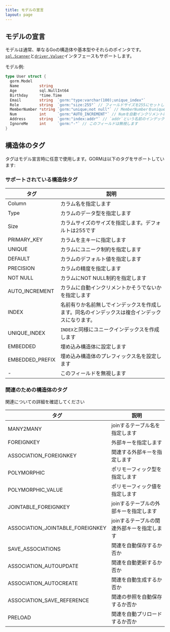 ```yaml
---
title: モデルの宣言
layout: page
---
```

## モデルの宣言

モデルは通常、単なるGoの構造体や基本型やそれらのポインタです。 [`sql.Scanner`](https://golang.org/pkg/database/sql/#Scanner)と[`driver.Valuer`](https://golang.org/pkg/database/sql/driver/#Valuer)インタフェースもサポートします。

モデル例:

```go
type User struct {
  gorm.Model
  Name         string
  Age          sql.NullInt64
  Birthday     *time.Time
  Email        string  `gorm:"type:varchar(100);unique_index"`
  Role         string  `gorm:"size:255"` // フィールドサイズを255にセットします
  MemberNumber *string `gorm:"unique;not null"` // MemberNumberをuniqueかつnot nullにセットします
  Num          int     `gorm:"AUTO_INCREMENT"` // Numを自動インクリメントにセットします
  Address      string  `gorm:"index:addr"` // `addr`という名前のインデックスを作ります
  IgnoreMe     int     `gorm:"-"` // このフィールドは無視します
}
```

## 構造体のタグ

タグはモデル宣言時に任意で使用します。GORMは以下のタグをサポートしています:

### サポートされている構造体タグ

| タグ              | 説明                                              |
| --------------- | ----------------------------------------------- |
| Column          | カラム名を指定します                                      |
| Type            | カラムのデータ型を指定します                                  |
| Size            | カラムサイズのサイズを指定します。デフォルトは255です                    |
| PRIMARY_KEY     | カラムを主キーに指定します                                   |
| UNIQUE          | カラムにユニーク制約を指定します                                |
| DEFAULT         | カラムのデフォルト値を指定します                                |
| PRECISION       | カラムの精度を指定します                                    |
| NOT NULL        | カラムにNOT NULL制約を指定します                            |
| AUTO_INCREMENT  | カラムに自動インクリメントかそうでないかを指定します                      |
| INDEX           | 名前有りか名前無しでインデックスを作成します。同名のインデックスは複合インデックスになります。 |
| UNIQUE_INDEX    | `INDEX`と同様にユニークインデックスを作成します                     |
| EMBEDDED        | 埋め込み構造体に設定します                                   |
| EMBEDDED_PREFIX | 埋め込み構造体のプレフィックス名を設定します                          |
| -               | このフィールドを無視します                                   |

### 関連のための構造体のタグ

関連についての詳細を確認してください

| タグ                                 | 説明                      |
| ---------------------------------- | ----------------------- |
| MANY2MANY                          | joinするテーブル名を指定します       |
| FOREIGNKEY                         | 外部キーを指定します              |
| ASSOCIATION_FOREIGNKEY             | 関連する外部キーを指定します          |
| POLYMORPHIC                        | ポリモーフィック型を指定します         |
| POLYMORPHIC_VALUE                  | ポリモーフィック値を指定します         |
| JOINTABLE_FOREIGNKEY               | joinするテーブルの外部キーを指定します   |
| ASSOCIATION_JOINTABLE_FOREIGNKEY | joinするテーブルの関連外部キーを指定します |
| SAVE_ASSOCIATIONS                  | 関連を自動保存するか否か            |
| ASSOCIATION_AUTOUPDATE             | 関連を自動更新するか否か            |
| ASSOCIATION_AUTOCREATE             | 関連を自動生成するか否か            |
| ASSOCIATION_SAVE_REFERENCE       | 関連の参照を自動保存するか否か         |
| PRELOAD                            | 関連を自動プリロードするか否か         |